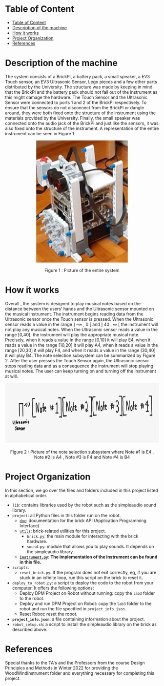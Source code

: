 

# Table of Content
- [Table of Content](#table-of-content)
- [Description of the machine](#description-of-the-machine)
- [How it works](#how-it-works)
- [Project Organization](#project-organization)
- [References](#references)

# Description of the machine
The system consists of a BrickPi, a battery pack, a small speaker, a EV3 Touch sensor, an EV3 Ultrasonic Sensor, Lego pieces and a few other parts distributed by the University. The structure was made by keeping in mind that the BrickPi and the battery pack should not fall out of the instrument as this might damage the hardware. The Touch Sensor and the Ultrasonic Sensor were connected to ports 1 and 2 of the BrickPi respectively. To ensure that the sensors do not disconnect from the BrickPi or dangle around, they were both fixed onto the structure of the instrument using the materials provided by the University. Finally, the small speaker was connected onto the audio jack of the BrickPi and just like the sensors, it was also fixed onto the structure of the instrument. A representation of the entire instrument can be seen in Figure 1.  

<p align="center">
<img src="https://raw.githubusercontent.com/rajanptl/WoodWindInstrument/main/Picture/Figure%201.PNG" width="300" height="400" />
</p>
<p align="center">
Figure 1 : Picture of the entire system
</p>

# How it works
Overall , the system is designed to play musical notes based on the distance between the users' hands and the Ultrasonic sensor mounted on the musical instrument. The instrument begins reading data from the Ultrasonic sensor once the Touch sensor is pressed. When the Ultrasonic sensor reads a value in the range ] -∞ , 0 [ and ] 40 , ∞ [ the instrument will not play any musical notes. When the Ultrasonic sensor reads a value in the range [0,40], the instrument will play the appropriate musical note. Precisely, when it reads a value in the range [0,10] it will play E4, when it reads a value in the range [10,20] it will play A4, when it reads a value in the range [20,30] it will play F4, and when it reads a value in the range [30,40] it will play B4. The note selection subsystem can be summarized by Figure 2. After the user presses the Touch Sensor again, the Ultrasonic sensor stops reading data and as a consequence the instrument will stop playing musical notes. The user can keep turning on and turning off the instrument at will.

<p align="center">
<img src="https://raw.githubusercontent.com/rajanptl/WoodWindInstrument/main/Picture/Figure%202.PNG" width="700" height="200" />
</p>
<p align="center">
Figure 2 : Picture of the note selection subsystem where Note #1 is E4 , Note #2 is A4 , Note #3 is F4 and Note #4 is B4
</p>


# Project Organization

In this section, we go over the files and folders included in this project
listed in alphabetical order.

- `lib`: contains libraries used by the robot such as
  the simpleaudio sound library.
- `project`: all Python files in this folder run on the robot.
  - [`doc`](project/doc): documentation for the brick API
  (Application Programming Interface)
  - [`utils`](project/utils): brick-related utilities for this project.
    - `brick.py`: the main module for interacting with the brick hardware.
    - `sound.py`: module that allows you to play sounds.
    It depends on the simpleaudio library.
  - [**`instrument.py`**](project/instrument.py):
  **The implementation of the instrument can be found in this file.**
- `scripts`:
  - `reset_brick.py`: If the program does not exit correctly, eg,
  if you are stuck in an infinite loop, run this script on the brick to reset it.
- `deploy_to_robot.py`: a script to deploy the code to the robot from your computer.
  It offers the following options:
  - Deploy DPM Project on Robot without running:
  copy the `lab3` folder to the robot.
  - Deploy and run DPM Project on Robot:
  copy the `lab3` folder to the robot and run the file specified
  in `project_info.json`.
  - Reset Robot: reset the robot.
- **`project_info.json`**: a file containing information about the project.
- `robot_setup.sh`: a script to install the simpleaudio library on
the brick as described above.

# References 
Special thanks to the TA's and the Professors from the course Design Principles and Methods in Winter 2022 for providing the WoodWindInstrument folder and everything necessary for completing this project. 
